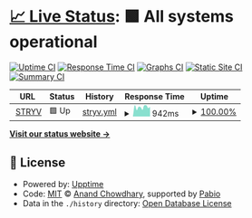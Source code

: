 # [📈 Live Status](https://demo.upptime.js.org): <!--live status--> **🟩 All systems operational**

[![Uptime CI](https://github.com/stryv-nl/upptime-stryv.nl/workflows/Uptime%20CI/badge.svg)](https://github.com/stryv-nl/upptime-stryv.nl/actions?query=workflow%3A%22Uptime+CI%22)
[![Response Time CI](https://github.com/stryv-nl/upptime-stryv.nl/workflows/Response%20Time%20CI/badge.svg)](https://github.com/stryv-nl/upptime-stryv.nl/actions?query=workflow%3A%22Response+Time+CI%22)
[![Graphs CI](https://github.com/stryv-nl/upptime-stryv.nl/workflows/Graphs%20CI/badge.svg)](https://github.com/stryv-nl/upptime-stryv.nl/actions?query=workflow%3A%22Graphs+CI%22)
[![Static Site CI](https://github.com/stryv-nl/upptime-stryv.nl/workflows/Static%20Site%20CI/badge.svg)](https://github.com/stryv-nl/upptime-stryv.nl/actions?query=workflow%3A%22Static+Site+CI%22)
[![Summary CI](https://github.com/stryv-nl/upptime-stryv.nl/workflows/Summary%20CI/badge.svg)](https://github.com/stryv-nl/upptime-stryv.nl/actions?query=workflow%3A%22Summary+CI%22)

<!--start: status pages-->
<!-- This summary is generated by Upptime (https://github.com/upptime/upptime) -->
<!-- Do not edit this manually, your changes will be overwritten -->
<!-- prettier-ignore -->
| URL | Status | History | Response Time | Uptime |
| --- | ------ | ------- | ------------- | ------ |
| <img alt="" src="https://icons.duckduckgo.com/ip3/www.stryv.nl.ico" height="13"> [STRYV](https://www.stryv.nl) | 🟩 Up | [stryv.yml](https://github.com/stryv-nl/upptime-stryv.nl/commits/HEAD/history/stryv.yml) | <details><summary><img alt="Response time graph" src="./graphs/stryv/response-time-week.png" height="20"> 942ms</summary><br><a href="https://stryv-nl.github.io/upptime-stryv.nl/history/stryv"><img alt="Response time 942" src="https://img.shields.io/endpoint?url=https%3A%2F%2Fraw.githubusercontent.com%2Fstryv-nl%2Fupptime-stryv.nl%2FHEAD%2Fapi%2Fstryv%2Fresponse-time.json"></a><br><a href="https://stryv-nl.github.io/upptime-stryv.nl/history/stryv"><img alt="24-hour response time 942" src="https://img.shields.io/endpoint?url=https%3A%2F%2Fraw.githubusercontent.com%2Fstryv-nl%2Fupptime-stryv.nl%2FHEAD%2Fapi%2Fstryv%2Fresponse-time-day.json"></a><br><a href="https://stryv-nl.github.io/upptime-stryv.nl/history/stryv"><img alt="7-day response time 942" src="https://img.shields.io/endpoint?url=https%3A%2F%2Fraw.githubusercontent.com%2Fstryv-nl%2Fupptime-stryv.nl%2FHEAD%2Fapi%2Fstryv%2Fresponse-time-week.json"></a><br><a href="https://stryv-nl.github.io/upptime-stryv.nl/history/stryv"><img alt="30-day response time 942" src="https://img.shields.io/endpoint?url=https%3A%2F%2Fraw.githubusercontent.com%2Fstryv-nl%2Fupptime-stryv.nl%2FHEAD%2Fapi%2Fstryv%2Fresponse-time-month.json"></a><br><a href="https://stryv-nl.github.io/upptime-stryv.nl/history/stryv"><img alt="1-year response time 942" src="https://img.shields.io/endpoint?url=https%3A%2F%2Fraw.githubusercontent.com%2Fstryv-nl%2Fupptime-stryv.nl%2FHEAD%2Fapi%2Fstryv%2Fresponse-time-year.json"></a></details> | <details><summary><a href="https://stryv-nl.github.io/upptime-stryv.nl/history/stryv">100.00%</a></summary><a href="https://stryv-nl.github.io/upptime-stryv.nl/history/stryv"><img alt="All-time uptime 100.00%" src="https://img.shields.io/endpoint?url=https%3A%2F%2Fraw.githubusercontent.com%2Fstryv-nl%2Fupptime-stryv.nl%2FHEAD%2Fapi%2Fstryv%2Fuptime.json"></a><br><a href="https://stryv-nl.github.io/upptime-stryv.nl/history/stryv"><img alt="24-hour uptime 100.00%" src="https://img.shields.io/endpoint?url=https%3A%2F%2Fraw.githubusercontent.com%2Fstryv-nl%2Fupptime-stryv.nl%2FHEAD%2Fapi%2Fstryv%2Fuptime-day.json"></a><br><a href="https://stryv-nl.github.io/upptime-stryv.nl/history/stryv"><img alt="7-day uptime 100.00%" src="https://img.shields.io/endpoint?url=https%3A%2F%2Fraw.githubusercontent.com%2Fstryv-nl%2Fupptime-stryv.nl%2FHEAD%2Fapi%2Fstryv%2Fuptime-week.json"></a><br><a href="https://stryv-nl.github.io/upptime-stryv.nl/history/stryv"><img alt="30-day uptime 100.00%" src="https://img.shields.io/endpoint?url=https%3A%2F%2Fraw.githubusercontent.com%2Fstryv-nl%2Fupptime-stryv.nl%2FHEAD%2Fapi%2Fstryv%2Fuptime-month.json"></a><br><a href="https://stryv-nl.github.io/upptime-stryv.nl/history/stryv"><img alt="1-year uptime 100.00%" src="https://img.shields.io/endpoint?url=https%3A%2F%2Fraw.githubusercontent.com%2Fstryv-nl%2Fupptime-stryv.nl%2FHEAD%2Fapi%2Fstryv%2Fuptime-year.json"></a></details>

<!--end: status pages-->

[**Visit our status website →**](https://demo.upptime.js.org)

## 📄 License

- Powered by: [Upptime](https://github.com/upptime/upptime)
- Code: [MIT](./LICENSE) © [Anand Chowdhary](https://anandchowdhary.com), supported by [Pabio](https://pabio.com)
- Data in the `./history` directory: [Open Database License](https://opendatacommons.org/licenses/odbl/1-0/)
